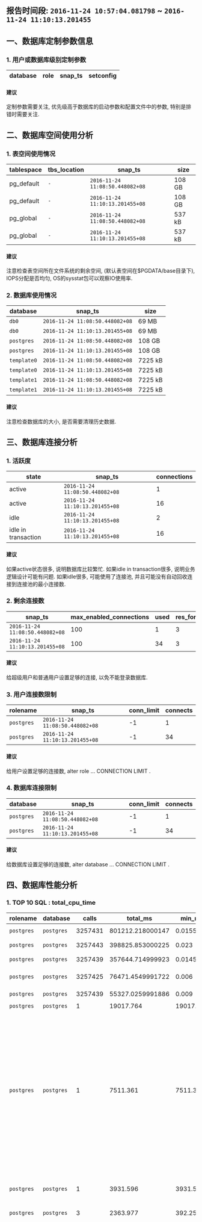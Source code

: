 ## 报告时间段: ```2016-11-24 10:57:04.081798``` ~ ```2016-11-24 11:10:13.201455```    
  
## 一、数据库定制参数信息
  
### 1. 用户或数据库级别定制参数
  
database | role | snap_ts | setconfig
---|---|---|---
  
#### 建议
  
定制参数需要关注, 优先级高于数据库的启动参数和配置文件中的参数, 特别是排错时需要关注.  
  
## 二、数据库空间使用分析
  
### 1. 表空间使用情况
  
tablespace | tbs_location | snap_ts | size
---|---|---|---
pg_default | ```-``` | ```2016-11-24 11:08:50.448082+08``` | 108 GB
pg_default | ```-``` | ```2016-11-24 11:10:13.201455+08``` | 108 GB
pg_global | ```-``` | ```2016-11-24 11:08:50.448082+08``` | 537 kB
pg_global | ```-``` | ```2016-11-24 11:10:13.201455+08``` | 537 kB
  
#### 建议
  
注意检查表空间所在文件系统的剩余空间, (默认表空间在$PGDATA/base目录下), IOPS分配是否均匀, OS的sysstat包可以观察IO使用率.  
  
### 2. 数据库使用情况
  
database | snap_ts | size
---|---|---
```db0``` | ```2016-11-24 11:08:50.448082+08``` | 69 MB
```db0``` | ```2016-11-24 11:10:13.201455+08``` | 69 MB
```postgres``` | ```2016-11-24 11:08:50.448082+08``` | 108 GB
```postgres``` | ```2016-11-24 11:10:13.201455+08``` | 108 GB
```template0``` | ```2016-11-24 11:08:50.448082+08``` | 7225 kB
```template0``` | ```2016-11-24 11:10:13.201455+08``` | 7225 kB
```template1``` | ```2016-11-24 11:08:50.448082+08``` | 7225 kB
```template1``` | ```2016-11-24 11:10:13.201455+08``` | 7225 kB
  
#### 建议
  
注意检查数据库的大小, 是否需要清理历史数据.  
  
## 三、数据库连接分析
  
### 1. 活跃度
  
state | snap_ts | connections
---|---|---
active | ```2016-11-24 11:08:50.448082+08``` | 1
active | ```2016-11-24 11:10:13.201455+08``` | 16
idle | ```2016-11-24 11:10:13.201455+08``` | 2
idle in transaction | ```2016-11-24 11:10:13.201455+08``` | 16
  
#### 建议
  
如果active状态很多, 说明数据库比较繁忙. 如果idle in transaction很多, 说明业务逻辑设计可能有问题. 如果idle很多, 可能使用了连接池, 并且可能没有自动回收连接到连接池的最小连接数.  
  
### 2. 剩余连接数
  
snap_ts | max_enabled_connections | used | res_for_super | res_for_normal
---|---|---|---|---
```2016-11-24 11:08:50.448082+08``` | 100 | 1 | 3 | 96
```2016-11-24 11:10:13.201455+08``` | 100 | 34 | 3 | 63
  
#### 建议
  
给超级用户和普通用户设置足够的连接, 以免不能登录数据库.  
  
### 3. 用户连接数限制
  
rolename | snap_ts | conn_limit | connects
---|---|---|---
```postgres``` | ```2016-11-24 11:08:50.448082+08``` | -1 | 1
```postgres``` | ```2016-11-24 11:10:13.201455+08``` | -1 | 34
  
#### 建议
  
给用户设置足够的连接数, alter role ... CONNECTION LIMIT .  
  
### 4. 数据库连接限制
  
database | snap_ts | conn_limit | connects
---|---|---|---
```postgres``` | ```2016-11-24 11:08:50.448082+08``` | -1 | 1
```postgres``` | ```2016-11-24 11:10:13.201455+08``` | -1 | 34
  
#### 建议
  
给数据库设置足够的连接数, alter database ... CONNECTION LIMIT .  
  
## 四、数据库性能分析
  
### 1. TOP 10 SQL : total_cpu_time
  
rolename | database | calls | total_ms | min_ms | max_ms | mean_ms | stddev_ms | rows | shared_blks_hit | shared_blks_read | shared_blks_dirtied | shared_blks_written | local_blks_hit | local_blks_read | local_blks_dirtied | shared_blks_written | temp_blks_read | temp_blks_written | blk_read_time | blk_write_time | query
---|---|---|---|---|---|---|---|---|---|---|---|---|---|---|---|---|---|---|---|---|---
```postgres``` | ```postgres``` | 3257431 | 801212.218000147 | 0.0155 | 661.5295 | 0.228815984402593 | 2.67856748675768 | 3257431 | 126748340 | 2100 | 12197 | 0 | 0 | 0 | 0 | 0 | 0 | 0 | 0 | 0 |  ```UPDATE pgbench_branches SET bbalance = bbalance + $1 WHERE bid = $2;```
```postgres``` | ```postgres``` | 3257443 | 398825.853000225 | 0.023 | 648.646 | 0.124109951147548 | 4.6639211699234 | 3257443 | 17604282 | 2921 | 2476560 | 0 | 0 | 0 | 0 | 0 | 0 | 0 | 0 | 0 |  ```UPDATE pgbench_accounts SET abalance = abalance + $1 WHERE aid = $2;```
```postgres``` | ```postgres``` | 3257439 | 357644.714999923 | 0.0145 | 653.85 | 0.102480527524248 | 1.36301121326012 | 3257439 | 114801162 | 905 | 27190 | 0 | 0 | 0 | 0 | 0 | 0 | 0 | 0 | 0 |  ```UPDATE pgbench_tellers SET tbalance = tbalance + $1 WHERE tid = $2;```
```postgres``` | ```postgres``` | 3257425 | 76471.4549991722 | 0.006 | 462.702 | 0.0232362901295874 | 1.77897215668638 | 3257425 | 3365375 | 20746 | 23380 | 0 | 0 | 0 | 0 | 0 | 0 | 0 | 0 | 0 |  ```INSERT INTO pgbench_history (tid, bid, aid, delta, mtime) VALUES ($1, $2, $3, $4, CURRENT_TIMESTAMP);```
```postgres``` | ```postgres``` | 3257439 | 55327.0259991886 | 0.009 | 18.772 | 0.0170636195451918 | 0.040562028155207 | 3257439 | 13227016 | 0 | 0 | 0 | 0 | 0 | 0 | 0 | 0 | 0 | 0 | 0 |  ```SELECT abalance FROM pgbench_accounts WHERE aid = $1;```
```postgres``` | ```postgres``` | 1 | 19017.764 | 19017.764 | 19017.764 | 19017.764 | 0 | 1 | 2631936 | 2100 | 2130 | 0 | 0 | 0 | 0 | 0 | 14163 | 14081 | 0 | 0 |  ```select snap_database();```
```postgres``` | ```postgres``` | 1 | 7511.361 | 7511.361 | 7511.361 | 7511.361 | 0 | 0 | 816723 | 3 | 6 | 0 | 0 | 0 | 0 | 0 | 225 | 211 | 0 | 0 |  ```create table IF NOT EXISTS snap_pg_rel_space_bucket as select 1::int8 snap_id, now() snap_ts, current_database(), buk this_buk_no, cnt rels_in_this_buk, pg_size_pretty(min) buk_min, pg_size_pretty(max) buk_max from  (   select row_number() over (partition by buk order by tsize), tsize, buk, min(tsize) over (partition by buk),max(tsize) over (partition by buk), count(*) over (partition by buk) cnt from   (     select pg_relation_size(a.oid) tsize, width_bucket(pg_relation_size(a.oid),tmin-1,tmax+1,10) buk from     (       select min(pg_relation_size(a.oid)) tmin, max(pg_relation_size(a.oid)) tmax from pg_class a, pg_namespace c where a.relnamespace=c.oid and nspname !~ $$^pg_$$ and nspname<>$$information_schema$$     ) t, pg_class a, pg_namespace c where a.relnamespace=c.oid and nspname !~ $$^pg_$$ and nspname<>$$information_schema$$   ) t  ) t where row_number=1;```
```postgres``` | ```postgres``` | 1 | 3931.596 | 3931.596 | 3931.596 | 3931.596 | 0 | 0 | 909503 | 1 | 1 | 0 | 0 | 0 | 0 | 0 | 0 | 0 | 0 | 0 |  ```create table IF NOT EXISTS snap_pg_hash_idx as select 1::int8 snap_id, now() snap_ts, current_database(),pg_get_indexdef(oid) from pg_class where relkind=$$i$$ and pg_get_indexdef(oid) ~ $$USING hash$$;```
```postgres``` | ```postgres``` | 3 | 2363.977 | 392.25 | 1006.846 | 787.992333333333 | 280.356036853538 | 1043 | 27870 | 0 | 0 | 0 | 0 | 0 | 0 | 0 | 19604 | 19604 | 0 | 0 |  ```select snap_report_database(?,?);```
```postgres``` | ```postgres``` | 1 | 2158.239 | 2158.239 | 2158.239 | 2158.239 | 0 | 0 | 223555 | 3 | 4 | 0 | 0 | 0 | 0 | 0 | 4682 | 4666 | 0 | 0 |  ```create table IF NOT EXISTS snap_pg_table_bloat as select 1::int8 snap_id, now() snap_ts,    current_database() AS db, schemaname, tablename, reltuples::bigint AS tups, relpages::bigint AS pages, otta,   ROUND(CASE WHEN otta=0 OR sml.relpages=0 OR sml.relpages=otta THEN 0.0 ELSE sml.relpages/otta::numeric END,1) AS tbloat,   CASE WHEN relpages < otta THEN 0 ELSE relpages::bigint - otta END AS wastedpages,   CASE WHEN relpages < otta THEN 0 ELSE bs*(sml.relpages-otta)::bigint END AS wastedbytes,   CASE WHEN relpages < otta THEN $$0 bytes$$::text ELSE (bs*(relpages-otta))::bigint &#124;&#124; $$ bytes$$ END AS wastedsize,   iname, ituples::bigint AS itups, ipages::bigint AS ipages, iotta,   ROUND(CASE WHEN iotta=0 OR ipages=0 OR ipages=iotta THEN 0.0 ELSE ipages/iotta::numeric END,1) AS ibloat,   CASE WHEN ipages < iotta THEN 0 ELSE ipages::bigint - iotta END AS wastedipages,   CASE WHEN ipages < iotta THEN 0 ELSE bs*(ipages-iotta) END AS wastedibytes,   CASE WHEN ipages < iotta THEN $$0 bytes$$ ELSE (bs*(ipages-iotta))::bigint &#124;&#124; $$ bytes$$ END AS wastedisize,   CASE WHEN relpages < otta THEN     CASE WHEN ipages < iotta THEN 0 ELSE bs*(ipages-iotta::bigint) END     ELSE CASE WHEN ipages < iotta THEN bs*(relpages-otta::bigint)       ELSE bs*(relpages-otta::bigint + ipages-iotta::bigint) END   END AS totalwastedbytes FROM (   SELECT     nn.nspname AS schemaname,     cc.relname AS tablename,     COALESCE(cc.reltuples,0) AS reltuples,     COALESCE(cc.relpages,0) AS relpages,     COALESCE(bs,0) AS bs,     COALESCE(CEIL((cc.reltuples*((datahdr+ma-       (CASE WHEN datahdr%ma=0 THEN ma ELSE datahdr%ma END))+nullhdr2+4))/(bs-20::float)),0) AS otta,     COALESCE(c2.relname,$$?$$) AS iname, COALESCE(c2.reltuples,0) AS ituples, COALESCE(c2.relpages,0) AS ipages,     COALESCE(CEIL((c2.reltuples*(datahdr-12))/(bs-20::float)),0) AS iotta    FROM      pg_class cc   JOIN pg_namespace nn ON cc.relnamespace = nn.oid AND nn.nspname <> $$information_schema$$   LEFT JOIN   (     SELECT       ma,bs,foo.nspname,foo.relname,       (datawidth+(hdr+ma-(case when hdr%ma=0 THEN ma ELSE hdr%ma END)))::numeric AS datahdr,       (maxfracsum*(nullhdr+ma-(case when nullhdr%ma=0 THEN ma ELSE nullhdr%ma END))) AS nullhdr2     FROM (       SELECT         ns.nspname, tbl.relname, hdr, ma, bs,         SUM((1-coalesce(null_frac,0))*coalesce(avg_width, 2048)) AS datawidth,         MAX(coalesce(null_frac,0)) AS maxfracsum,         hdr+(           SELECT 1+count(*)/8           FROM pg_stats s2           WHERE null_frac<>0 AND s2.schemaname = ns.nspname AND s2.tablename = tbl.relname         ) AS nullhdr       FROM pg_attribute att        JOIN pg_class tbl ON att.attrelid = tbl.oid       JOIN pg_namespace ns ON ns.oid = tbl.relnamespace        LEFT JOIN pg_stats s ON s.schemaname=ns.nspname       AND s.tablename = tbl.relname       AND s.inherited=false       AND s.attname=att.attname,       (         SELECT           (SELECT current_setting($$block_size$$)::numeric) AS bs,             CASE WHEN SUBSTRING(SPLIT_PART(v, $$ $$, 2) FROM $$#"[0-9]+.[0-9]+#"%$$ for $$#$$)               IN ($$8.0$$,$$8.1$$,$$8.2$$) THEN 27 ELSE 23 END AS hdr,           CASE WHEN v ~ $$mingw32$$ OR v ~ $$64-bit$$ THEN 8 ELSE 4 END AS ma         FROM (SELECT version() AS v) AS foo       ) AS constants       WHERE att.attnum > 0 AND tbl.relkind=$$r$$       GROUP BY 1,2,3,4,5     ) AS foo   ) AS rs   ON cc.relname = rs.relname AND nn.nspname = rs.nspname   LEFT JOIN pg_index i ON indrelid = cc.oid   LEFT JOIN pg_class c2 ON c2.oid = i.indexrelid ) AS sml order by wastedbytes desc limit 10;```
  
#### 建议
  
检查SQL是否有优化空间, 配合auto_explain插件在csvlog中观察LONG SQL的执行计划是否正确.  
  
### 2. 数据库统计信息, 回滚比例, 命中比例, 数据块读写时间, 死锁, 复制冲突
  
database | snap_ts | rollback_ratio | hit_ratio | blk_read_time | blk_write_time | conflicts | deadlocks
---|---|---|---|---|---|---|---
```db0``` | ```2016-11-24 11:08:50.448082+08``` | 0.00 % | 0.00 % | 0 | 0 | 0 | 0
```db0``` | ```2016-11-24 11:10:13.201455+08``` | 0.00 % | 0.00 % | 0 | 0 | 0 | 0
```postgres``` | ```2016-11-24 11:08:50.448082+08``` | 0.00 % | 99.94 % | 0 | 0 | 0 | 0
```postgres``` | ```2016-11-24 11:10:13.201455+08``` | 0.00 % | 99.98 % | 0 | 0 | 0 | 0
```template0``` | ```2016-11-24 11:08:50.448082+08``` | 0.00 % | 0.00 % | 0 | 0 | 0 | 0
```template0``` | ```2016-11-24 11:10:13.201455+08``` | 0.00 % | 0.00 % | 0 | 0 | 0 | 0
```template1``` | ```2016-11-24 11:08:50.448082+08``` | 0.00 % | 0.00 % | 0 | 0 | 0 | 0
```template1``` | ```2016-11-24 11:10:13.201455+08``` | 0.00 % | 0.00 % | 0 | 0 | 0 | 0
  
#### 建议
  
回滚比例大说明业务逻辑可能有问题, 命中率小说明shared_buffer要加大, 数据块读写时间长说明块设备的IO性能要提升, 死锁次数多说明业务逻辑有问题, 复制冲突次数多说明备库可能在跑LONG SQL.  
  
### 3. 检查点, bgwriter 统计信息
  
checkpoints_timed | checkpoints_req | checkpoint_write_time | checkpoint_sync_time | buffers_checkpoint | buffers_clean | maxwritten_clean | buffers_backend | buffers_backend_fsync | buffers_alloc
---|---|---|---|---|---|---|---|---|---
1 | 38 | 152252 | 1949 | 2510995 | 0 | 0 | 33459 | 0 | 30984
  
#### 说明
  
checkpoints_timed , 统计周期内, 发生了多少次调度检查点.  
  
checkpoints_req , 统计周期内, 发生了多少次人为执行检查点.  
  
checkpoint_write_time , 检查点过程中, write系统调用的耗时ms.  
  
checkpoint_sync_time , 检查点过程中, fsync系统调用的耗时ms.  
  
buffers_checkpoint , 检查点过程中, ckpt进程写出(write)了多少buffer pages.  
  
buffers_clean , 统计周期内, bgwriter进程写出(write)了多少buffer pages.  
  
maxwritten_clean , 统计周期内, bgwriter被打断了多少次(由于write的pages超过一个bgwriter调度周期内的阈值).  
  
buffers_backend , 统计周期内, 有多少pages是被backend process直接write out的.  
  
buffers_backend_fsync , 统计周期内, 有多少pages是被backend process直接fsync的.  
  
buffers_alloc , 统计周期内, 指派了多少个pages.  
  
#### 建议
  
checkpoint_write_time多说明检查点持续时间长, 检查点过程中产生了较多的脏页.  
  
checkpoint_sync_time代表检查点开始时的shared buffer中的脏页被同步到磁盘的时间, 如果时间过长, 并且数据库在检查点时性能较差, 考虑一下提升块设备的IOPS能力.  
  
buffers_backend_fsync太多说明需要加大shared buffer 或者 减小bgwriter_delay参数.  
  
maxwritten_clean太多说明需要减小调大bgwriter_lru_maxpages和bgwriter_lru_multiplier参数.  
  
### 4. 归档统计信息
  
archived_count | last_archived_wal | last_archived_time | failed_count | last_failed_wal | last_failed_time | now_insert_xlog_file
---|---|---|---|---|---|---
0 | - | ```1970-01-01 00:00:00+08``` | 728 | 00000001000000820000002D | ```2016-11-24 11:10:13.476726+08``` | 000000010000008700000003
  
#### 建议
  
last_archived_wal和now_insert_xlog_file相差很多, 说明失败的归档很多.  
  
## 五、数据库年龄分析
  
### 1. 数据库年龄
  
database | snap_ts | age | age_remain
---|---|---|---
```db0``` | ```2016-11-24 11:08:50.448082+08``` | 67739317 | 2079744331
```db0``` | ```2016-11-24 11:10:13.201455+08``` | 68949292 | 2078534356
```postgres``` | ```2016-11-24 11:08:50.448082+08``` | 67739317 | 2079744331
```postgres``` | ```2016-11-24 11:10:13.201455+08``` | 68949292 | 2078534356
```template0``` | ```2016-11-24 11:08:50.448082+08``` | 67739317 | 2079744331
```template0``` | ```2016-11-24 11:10:13.201455+08``` | 68949292 | 2078534356
```template1``` | ```2016-11-24 11:08:50.448082+08``` | 67739317 | 2079744331
```template1``` | ```2016-11-24 11:10:13.201455+08``` | 68949292 | 2078534356
  
#### 建议
  
数据库的年龄正常情况下应该小于vacuum_freeze_table_age, 如果剩余年龄小于2亿, 建议人为干预, 将LONG SQL或事务杀掉后, 执行vacuum freeze.  
  
### 2. 长事务, 2PC
  
snap_ts | database | user | query | xact_start | xact_duration | query_start | query_duration | state
---|---|---|---|---|---|---|---|---
  
snap_ts | name | statement | prepare_time | duration | parameter_types | from_sql
---|---|---|---|---|---|---|---|---
  
#### 建议
  
长事务过程中产生的垃圾, 无法回收, 建议不要在数据库中运行LONG SQL, 或者错开DML高峰时间去运行LONG SQL. 2PC事务一定要记得尽快结束掉, 否则可能会导致数据库膨胀.  
  
参考: http://blog.163.com/digoal@126/blog/static/1638770402015329115636287/   
  
## 六、数据库安全或潜在风险分析
  
### 1. 用户密码到期时间
  
snap_ts | rolname | rolvaliduntil
---|---|---|---
```2016-11-24 11:10:13.201455+08``` | ```a``` | ```9999-01-01 00:00:00+08```
```2016-11-24 11:10:13.201455+08``` | ```b``` | ```9999-01-01 00:00:00+08```
```2016-11-24 11:10:13.201455+08``` | ```dba``` | ```9999-01-01 00:00:00+08```
```2016-11-24 11:10:13.201455+08``` | ```digoal``` | ```9999-01-01 00:00:00+08```
```2016-11-24 11:10:13.201455+08``` | ```pg_signal_backend``` | ```9999-01-01 00:00:00+08```
```2016-11-24 11:10:13.201455+08``` | ```postgres``` | ```9999-01-01 00:00:00+08```
```2016-11-24 11:10:13.201455+08``` | ```test``` | ```9999-01-01 00:00:00+08```
```2016-11-24 11:10:13.201455+08``` | ```test1``` | ```9999-01-01 00:00:00+08```
  
#### 建议
  
到期后, 用户将无法登陆, 记得修改密码, 同时将密码到期时间延长到某个时间或无限时间, alter role ... VALID UNTIL 'timestamp'.   
  
  
  
  
  
  
  
  
  
  
  
  
  
#### [免费领取阿里云RDS PostgreSQL实例、ECS虚拟机](https://free.aliyun.com/ "57258f76c37864c6e6d23383d05714ea")
  
  
#### [digoal's PostgreSQL文章入口](https://github.com/digoal/blog/blob/master/README.md "22709685feb7cab07d30f30387f0a9ae")
  
  
![digoal's weixin](../pic/digoal_weixin.jpg "f7ad92eeba24523fd47a6e1a0e691b59")
  
  
#### 老婆的钱袋子：可以打赏哦^_^  
![wife's weixin ds](../pic/wife_weixin_ds.jpg "acd5cce1a143ef1d6931b1956457bc9f")
  
